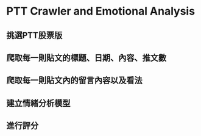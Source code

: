 # PTT Crawler and Emotional Analysis

## 挑選PTT股票版

## 爬取每一則貼文的標題、日期、內容、推文數

## 爬取每一則貼文內的留言內容以及看法

## 建立情緒分析模型

## 進行評分
